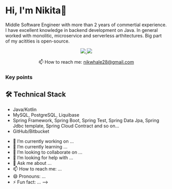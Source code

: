 # Hi, I'm Nikita👋

Middle Software Engineer with more than 2 years of commertial experience. I have excellent knowledge in backend development on Java.
In general worked with monolitic, microservice and serverless arthitectures. Big part of my acitities is open-source.


<p align='center'>
   <a href="https://www.linkedin.com/in/%D0%BD%D0%B8%D0%BA%D0%B8%D1%82%D0%B0-%D0%BF%D0%BE%D0%BB%D0%B5%D1%89%D1%83%D0%BA-314557193/">
       <img src="https://img.shields.io/badge/linkedin-%230077B5.svg?&style=for-the-badge&logo=linkedin&logoColor=white"/>
   </a>
   <a href="https://t.me/nik_whale28">
       <img src="https://img.shields.io/badge/Telegram-2CA5E0?style=for-the-badge&logo=telegram&logoColor=white"/>
   </a>
<p align='center'>
   📫 How to reach me: <a href='mailto:nikwhale28@gmail.com'>nikwhale28@gmail.com</a>
</p>


### Key points


## 🛠 Technical Stack
*   Java/Kotlin
*   MySQL, PostgreSQL, Liquibase
*   Spring Framework, Spring Boot, Spring Test, Spring Data Jpa, Spring Jdbc template, Spring Cloud Contract and so on...
*   GitHub/Bitbucket

- 🔭 I’m currently working on ...
- 🌱 I’m currently learning ...
- 👯 I’m looking to collaborate on ...
- 🤔 I’m looking for help with ...
- 💬 Ask me about ...
- 📫 How to reach me: ...
- 😄 Pronouns: ...
- ⚡ Fun fact: ...
-->
